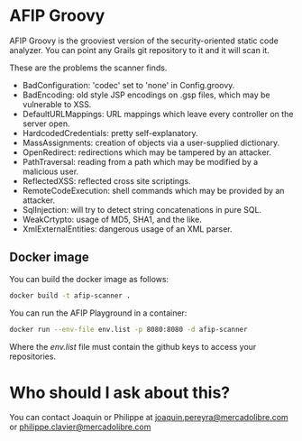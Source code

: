 AFIP Groovy
===========

AFIP Groovy is the grooviest version of the security-oriented static code analyzer. You can point any Grails git repository to
it and it will scan it.

These are the problems the scanner finds.

* BadConfiguration: 'codec' set to 'none' in Config.groovy.
* BadEncoding: old style JSP encodings on .gsp files, which may be vulnerable to XSS.
* DefaultURLMappings: URL mappings which leave every controller on the server open.
* HardcodedCredentials: pretty self-explanatory.
* MassAssignments: creation of objects via a user-supplied dictionary.
* OpenRedirect: redirections which may be tampered by an attacker.
* PathTraversal: reading from a path which may be modified by a malicious user.
* ReflectedXSS: reflected cross site scriptings.
* RemoteCodeExecution: shell commands which may be provided by an attacker.
* SqlInjection: will try to detect string concatenations in pure SQL.
* WeakCrtypto: usage of MD5, SHA1, and the like.
* XmlExternalEntities: dangerous usage of an XML parser.

## Docker image

You can build the docker image as follows:

```bash
docker build -t afip-scanner .
```

You can run the AFIP Playground in a container:

```bash
docker run --env-file env.list -p 8080:8080 -d afip-scanner
```

Where the *env.list* file must contain the github keys to access your repositories.


Who should I ask about this?
=====================================================
You can contact Joaquin or Philippe at joaquin.pereyra@mercadolibre.com or philippe.clavier@mercadolibre.com

